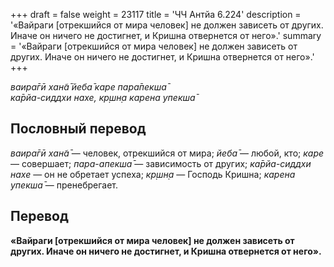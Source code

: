 +++
draft = false
weight = 23117
title = 'ЧЧ Антйа 6.224'
description = '«Вайраги [отрекшийся от мира человек] не должен зависеть от других. Иначе он ничего не достигнет, и Кришна отвернется от него».'
summary = '«Вайраги [отрекшийся от мира человек] не должен зависеть от других. Иначе он ничего не достигнет, и Кришна отвернется от него».'
+++

_ваира̄гӣ хан̃а̄ йеба̄ каре пара̄пекша̄  
ка̄рйа-сиддхи нахе,_ _кр̣шн̣а карена упекша̄_

## Пословный перевод

_ваира̄гӣ_ _хан̃а̄_ — человек, отрекшийся от мира; _йеба̄_ — любой, кто; _каре_ — совершает; _пара_\-_апекша̄_ — зависимость от других; _ка̄рйа_\-_сиддхи_ _нахе_ — он не обретает успеха; _кр̣шн̣а_ — Господь Кришна; _карена_ _упекша̄_ — пренебрегает.

## Перевод

**«Вайраги \[отрекшийся от мира человек\] не должен зависеть от других. Иначе он ничего не достигнет, и Кришна отвернется от него».**
